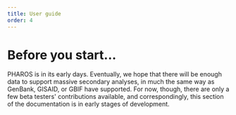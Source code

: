```yaml
---
title: User guide
order: 4
---
```


# Before you start...

PHAROS is in its early days. Eventually, we hope that there will be enough data to support massive secondary analyses, in much the same way as GenBank, GISAID, or GBIF have supported. For now, though, there are only a few beta testers' contributions available, and correspondingly, this section of the documentation is in early stages of development.